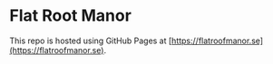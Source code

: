 # Flat Root Manor

This repo is hosted using GitHub Pages at [https://flatroofmanor.se](https://flatroofmanor.se).
